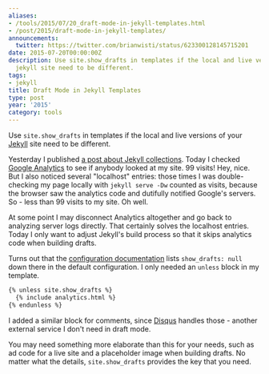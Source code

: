 ```yaml
---
aliases:
- /tools/2015/07/20_draft-mode-in-jekyll-templates.html
- /post/2015/draft-mode-in-jekyll-templates/
announcements:
  twitter: https://twitter.com/brianwisti/status/623300128145715201
date: 2015-07-20T00:00:00Z
description: Use site.show_drafts in templates if the local and live versions of your
  jekyll site need to be different.
tags:
- jekyll
title: Draft Mode in Jekyll Templates
type: post
year: '2015'
category: tools
---
```

[Jekyll]:  http://jekyllrb.com
Use `site.show_drafts` in templates if the local and live versions of your [Jekyll][] site need to be different.
<!-- TEASER_END -->

[a post about Jekyll collections]: /post/2015/making-a-jekyll-collection/
[Google Analytics]: http://www.google.com/analytics/
Yesterday I published [a post about Jekyll collections][].  Today I checked [Google Analytics][] to see if
anybody looked at my site. 99 visits! Hey, nice. But I also noticed several "localhost" entries: those times I
was double-checking my page locally with `jekyll serve -Dw` counted as visits, because the browser saw
the analytics code and dutifully notified Google's servers. So - less than 99 visits to my site. Oh well.

At some point I may disconnect Analytics altogether and go back to analyzing server logs directly. That
certainly solves the localhost entries. Today I only want to adjust Jekyll's build process so that it
skips analytics code when building drafts.

[configuration documentation]: http://jekyllrb.com/docs/configuration/
Turns out that the [configuration documentation][] lists `show_drafts: null` down there in the default
configuration. I only needed an `unless` block in my template.

``` handlebars
{% unless site.show_drafts %}
  {% include analytics.html %}
{% endunless %}
```

[Disqus]: https://disqus.com/
I added a similar block for comments, since [Disqus][] handles those -  another external service I don't need
in draft mode.

You may need something more elaborate than this for your needs, such as  ad code for a live site and a
placeholder image when building drafts. No matter what the details, `site.show_drafts` provides the key that
you need.

